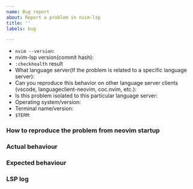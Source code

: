 ```yaml
---
name: Bug report
about: Report a problem in nvim-lsp
title: ''
labels: bug

---
```


<!-- Before reporting: search existing issues. Note that this repository implements configuration and initialization of language servers. Implementation of the language server spec itself is located in the neovim core repository-->

- `nvim --version`:
- nvim-lsp version(commit hash):
- `:checkhealth` result
- What language server(If the problem is related to a specific language server):
- Can you reproduce this behavior on other language server clients (vscode, languageclient-neovim, coc.nvim, etc.):
- Is this problem isolated to this particular language server:
- Operating system/version:
- Terminal name/version:
- `$TERM`:

### How to reproduce the problem from neovim startup

### Actual behaviour

### Expected behaviour

### LSP log
<!-- Please add vim.lsp.log.set_level("info") to your lua block in init.vim and paste a link to your log file, located at $HOME/.local/share/nvim/lsp.log -->
